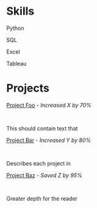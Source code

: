 # Skills
Python

SQL

Excel

Tableau

# Projects
[Project Foo]('') - _Increased X by 70%_<br>
<pre>    </pre>This should contain text that

[Project Bar]('') - _Increased Y by 80%_<br>
<pre>    </pre>Describes each project in

[Project Baz]('') - _Saved Z by 95%_<br>
<pre>    </pre>Greater depth for the reader
